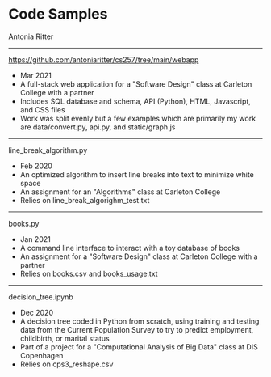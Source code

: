 # Code Samples
Antonia Ritter

***

https://github.com/antoniaritter/cs257/tree/main/webapp
- Mar 2021
- A full-stack web application for a "Software Design" class at Carleton College with a partner
- Includes SQL database and schema, API (Python), HTML, Javascript, and CSS files
- Work was split evenly but a few examples which are primarily my work are data/convert.py, api.py, and static/graph.js

***

line_break_algorithm.py
- Feb 2020
- An optimized algorithm to insert line breaks into text to minimize white space 
- An assignment for an "Algorithms" class at Carleton College
- Relies on line_break_algorighm_test.txt

***

books.py
- Jan 2021
- A command line interface to interact with a toy database of books 
- An assignment for a "Software Design" class at Carleton College with a partner
- Relies on books.csv and books_usage.txt 

***

decision_tree.ipynb
- Dec 2020
- A decision tree coded in Python from scratch, using training and testing data from the Current Population Survey to try to predict employment, childbirth, or marital status 
- Part of a project for a "Computational Analysis of Big Data" class at DIS Copenhagen 
- Relies on cps3_reshape.csv

